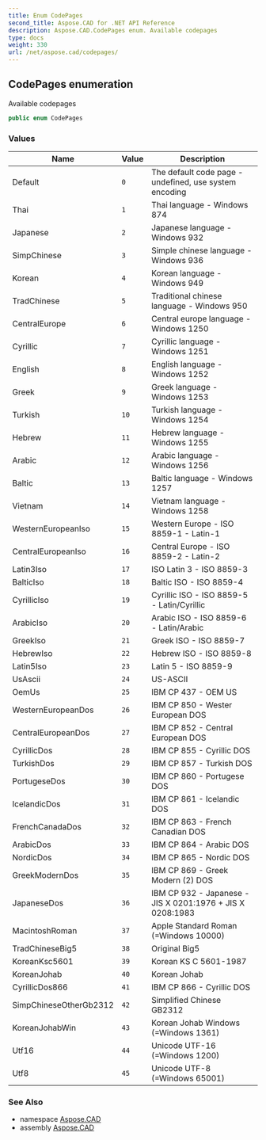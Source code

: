 ```yaml
---
title: Enum CodePages
second_title: Aspose.CAD for .NET API Reference
description: Aspose.CAD.CodePages enum. Available codepages
type: docs
weight: 330
url: /net/aspose.cad/codepages/
---
```

## CodePages enumeration

Available codepages

```csharp
public enum CodePages
```

### Values

| Name | Value | Description |
| --- | --- | --- |
| Default | `0` | The default code page - undefined, use system encoding |
| Thai | `1` | Thai language - Windows 874 |
| Japanese | `2` | Japanese language - Windows 932 |
| SimpChinese | `3` | Simple chinese language - Windows 936 |
| Korean | `4` | Korean language - Windows 949 |
| TradChinese | `5` | Traditional chinese language - Windows 950 |
| CentralEurope | `6` | Central europe language - Windows 1250 |
| Cyrillic | `7` | Cyrillic language - Windows 1251 |
| English | `8` | English language - Windows 1252 |
| Greek | `9` | Greek language - Windows 1253 |
| Turkish | `10` | Turkish language - Windows 1254 |
| Hebrew | `11` | Hebrew language - Windows 1255 |
| Arabic | `12` | Arabic language - Windows 1256 |
| Baltic | `13` | Baltic language - Windows 1257 |
| Vietnam | `14` | Vietnam language - Windows 1258 |
| WesternEuropeanIso | `15` | Western Europe - ISO 8859-1 - Latin-1 |
| CentralEuropeanIso | `16` | Central Europe - ISO 8859-2 - Latin-2 |
| Latin3Iso | `17` | ISO Latin 3 - ISO 8859-3 |
| BalticIso | `18` | Baltic ISO - ISO 8859-4 |
| CyrillicIso | `19` | Cyrillic ISO - ISO 8859-5 - Latin/Cyrillic |
| ArabicIso | `20` | Arabic ISO - ISO 8859-6 - Latin/Arabic |
| GreekIso | `21` | Greek ISO - ISO 8859-7 |
| HebrewIso | `22` | Hebrew ISO - ISO 8859-8 |
| Latin5Iso | `23` | Latin 5 - ISO 8859-9 |
| UsAscii | `24` | US-ASCII |
| OemUs | `25` | IBM CP 437 - OEM US |
| WesternEuropeanDos | `26` | IBM CP 850 - Wester European DOS |
| CentralEuropeanDos | `27` | IBM CP 852 - Central European DOS |
| CyrillicDos | `28` | IBM CP 855 - Cyrillic DOS |
| TurkishDos | `29` | IBM CP 857 - Turkish DOS |
| PortugeseDos | `30` | IBM CP 860 - Portugese DOS |
| IcelandicDos | `31` | IBM CP 861 - Icelandic DOS |
| FrenchCanadaDos | `32` | IBM CP 863 - French Canadian DOS |
| ArabicDos | `33` | IBM CP 864 - Arabic DOS |
| NordicDos | `34` | IBM CP 865 - Nordic DOS |
| GreekModernDos | `35` | IBM CP 869 - Greek Modern (2) DOS |
| JapaneseDos | `36` | IBM CP 932 - Japanese - JIS X 0201:1976 + JIS X 0208:1983 |
| MacintoshRoman | `37` | Apple Standard Roman (=Windows 10000) |
| TradChineseBig5 | `38` | Original Big5 |
| KoreanKsc5601 | `39` | Korean KS C 5601-1987 |
| KoreanJohab | `40` | Korean Johab |
| CyrillicDos866 | `41` | IBM CP 866 - Cyrillic DOS |
| SimpChineseOtherGb2312 | `42` | Simplified Chinese GB2312 |
| KoreanJohabWin | `43` | Korean Johab Windows (=Windows 1361) |
| Utf16 | `44` | Unicode UTF-16 (=Windows 1200) |
| Utf8 | `45` | Unicode UTF-8 (=Windows 65001) |

### See Also

* namespace [Aspose.CAD](../../aspose.cad/)
* assembly [Aspose.CAD](../../)


